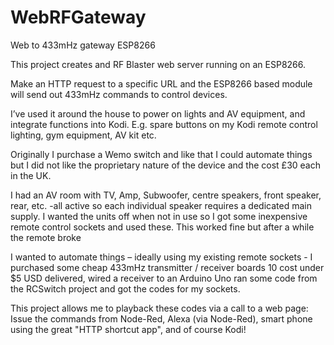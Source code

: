 # WebRFGateway

Web to 433mHz gateway ESP8266 

This project creates and RF Blaster web server running on an ESP8266. 

Make an HTTP request to a specific URL and the ESP8266 based module will send out 433mHz commands to control devices.

I’ve used it around the house to power on lights and AV equipment, and integrate functions into Kodi. 
E.g. spare buttons on my Kodi remote control lighting, gym equipment, AV kit etc.

Originally I purchase a Wemo switch and like that I could automate things but I did not like the proprietary nature of 
the device and the cost £30 each in the UK.

I had an AV room with TV, Amp, Subwoofer, centre speakers, front speaker, rear, etc. -all active so each individual 
speaker requires a dedicated main supply. I wanted the units off when not in use so I got some inexpensive remote control 
sockets and used these. This worked fine but after a while the remote broke

I wanted to automate things – ideally using my existing remote sockets - I purchased some cheap 433mHz transmitter / 
receiver boards 10 cost under $5 USD delivered,  wired a receiver to an Arduino Uno ran some code from the RCSwitch 
project and got the codes for my sockets.

This project allows me to playback these codes via a call to a web page: Issue the commands from Node-Red, 
Alexa (via Node-Red), smart phone using the great "HTTP shortcut app", and of course Kodi!
